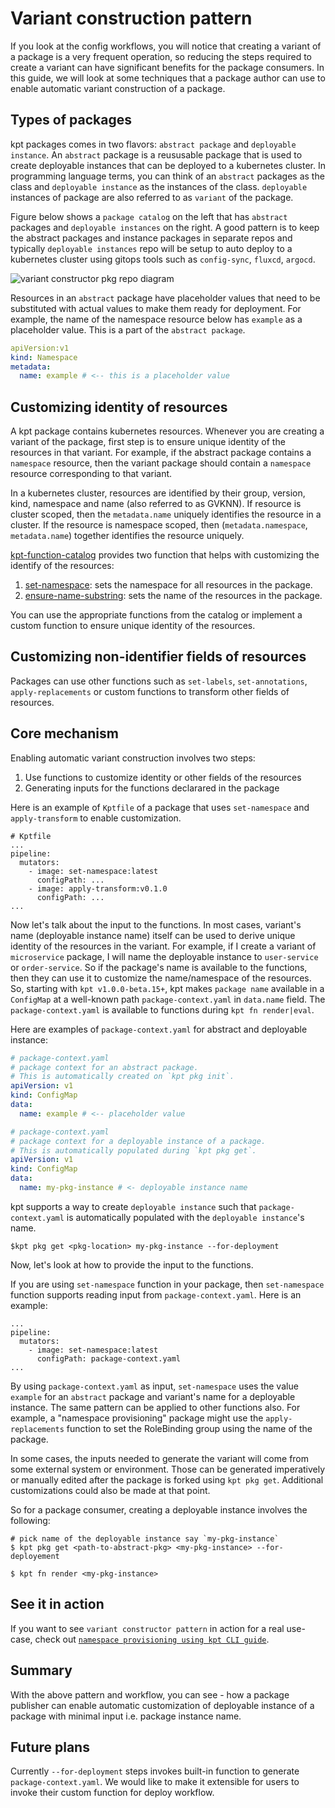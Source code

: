 # Variant construction pattern

If you look at the config workflows, you will notice that creating a variant
of a package is a very frequent operation, so reducing the steps
required to create a variant can have significant benefits for the
package consumers. In this guide, we will look at some techniques
that a package author can use to enable automatic variant construction of a package.

## Types of packages

kpt packages comes in two flavors:  `abstract package` and
`deployable instance`. An `abstract` package is a reususable package that
is used to create deployable instances that can be deployed to a
kubernetes cluster. In programming language terms, you can think of an `abstract`
packages as the class and `deployable instance` as the instances of the class.
`deployable` instances of package are also referred to as `variant` of the package.

Figure below shows a `package catalog` on the left that has `abstract` packages
and `deployable instances` on the right. A good pattern is to keep the abstract
packages and instance packages in separate repos and typically
`deployable instances` repo will be setup to auto deploy to a kubernetes cluster
using gitops tools such as `config-sync`, `fluxcd`, `argocd`.

![variant constructor pkg repo diagram](/static/images/variant-constructor-pkg-repo-diagram.png)

Resources in an `abstract` package have placeholder values that need to be
substituted with actual values to make them ready for deployment.
For example, the name of the namespace resource below has `example` as a placeholder
value. This is a part of the `abstract package`.

```yaml
apiVersion:v1
kind: Namespace
metadata:
  name: example # <-- this is a placeholder value
```

## Customizing identity of resources

A kpt package contains kubernetes resources. Whenever you are creating a
variant of the package, first step is to ensure unique identity of the
resources in that variant. For example, if the abstract package contains a
`namespace` resource, then the variant package should contain a `namespace` resource
corresponding to that variant.

In a kubernetes cluster, resources are identified by their group, version, kind,
namespace and name (also referred to as GVKNN). If resource is cluster scoped,
then the `metadata.name` uniquely identifies the resource in a cluster. If the resource
is namespace scoped, then (`metadata.namespace`, `metadata.name`) together identifies the
resource uniquely.

[kpt-function-catalog](https://catalog.kpt.dev) provides two function that helps
with customizing the identify of the resources:

1. [set-namespace](https://catalog.kpt.dev/set-namespace/v0.3/): sets the
   namespace for all resources in the package.
2. [ensure-name-substring](https://catalog.kpt.dev/ensure-name-substring/v0.2/):
   sets the name of the resources in the package.

You can use the appropriate functions from the catalog or implement a custom
function to ensure unique identity of the resources.

## Customizing non-identifier fields of resources

Packages can use other functions such as `set-labels`, `set-annotations`, `apply-replacements`
or custom functions to transform other fields of resources.

## Core mechanism

Enabling automatic variant construction involves two steps:

1. Use functions to customize identity or other fields of the resources
2. Generating inputs for the functions declarared in the package

Here is an example of `Kptfile` of a package that uses `set-namespace` and `apply-transform`
to enable customization.

```Kptfile
# Kptfile
...
pipeline:
  mutators:
    - image: set-namespace:latest
      configPath: ...
    - image: apply-transform:v0.1.0
      configPath: ...
...
```

Now let's talk about the input to the functions. In most cases, variant's name
(deployable instance name) itself can be used to derive unique identity
of the resources in the variant. For example, if I create a variant of
`microservice` package, I will name the deployable instance to
`user-service` or `order-service`. So if the package's name is available to the
functions, then they can use it to customize the name/namespace of the resources.
So, starting with `kpt v1.0.0-beta.15+`, kpt makes `package name` available
in a `ConfigMap` at a well-known path `package-context.yaml` in `data.name` field.
The `package-context.yaml` is available to functions during `kpt fn render|eval`.

Here are examples of `package-context.yaml` for abstract and deployable instance:

```yaml
# package-context.yaml
# package context for an abstract package.
# This is automatically created on `kpt pkg init`.
apiVersion: v1
kind: ConfigMap
data:
  name: example # <-- placeholder value
```

```yaml
# package-context.yaml
# package context for a deployable instance of a package.
# This is automatically populated during `kpt pkg get`.
apiVersion: v1
kind: ConfigMap
data:
  name: my-pkg-instance # <- deployable instance name
```

kpt supports a way to create `deployable instance` such that `package-context.yaml`
is automatically populated with the `deployable instance`'s name.

```shell
$kpt pkg get <pkg-location> my-pkg-instance --for-deployment
```

Now, let's look at how to provide the input to the functions.

If you are using `set-namespace` function in your package, then
`set-namespace` function supports reading input from `package-context.yaml`.
Here is an example:

```Kptfile
...
pipeline:
  mutators:
    - image: set-namespace:latest
      configPath: package-context.yaml
...
```

By using `package-context.yaml` as input, `set-namespace` uses the value `example`
for an `abstract` package and variant's name for a deployable instance. The
same pattern can be applied to other functions also. For example, a
"namespace provisioning" package might use the `apply-replacements` function to set
the RoleBinding group using the name of the package.

In some cases, the inputs needed to generate the variant will come from
some external system or environment. Those can be generated imperatively or
manually edited after the package is forked using `kpt pkg get`. Additional
customizations could also be made at that point.

So for a package consumer, creating a deployable instance involves the following:

```shell
# pick name of the deployable instance say `my-pkg-instance`
$ kpt pkg get <path-to-abstract-pkg> <my-pkg-instance> --for-deployement

$ kpt fn render <my-pkg-instance>

```

## See it in action

If you want to see `variant constructor pattern` in action for a real use-case,
check out [`namespace provisioning using kpt CLI guide`](/guides/namespace-provisioning-cli.md).

## Summary

With the above pattern and workflow, you can see - how a package publisher can
enable automatic customization of deployable instance of a package with minimal
input i.e. package instance name.

## Future plans

Currently `--for-deployment` steps invokes built-in function to generate
`package-context.yaml`. We would like to make it extensible for users to invoke their
custom function for deploy workflow.
